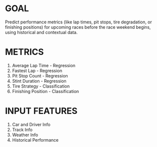 # GOAL

Predict performance metrics (like lap times, pit stops, tire degradation, or finishing positions) for upcoming races before the race weekend begins, using historical and contextual data.

# METRICS

1. Average Lap Time - Regression
2. Fastest Lap - Regression
3. Pit Stop Count - Regression
4. Stint Duration - Regression
5. Tire Strategy - Classification
6. Finishing Position - Classification

# INPUT FEATURES

1. Car and Driver Info
2. Track Info
3. Weather Info
4. Historical Performance
